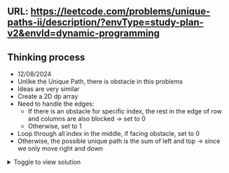 ## URL: https://leetcode.com/problems/unique-paths-ii/description/?envType=study-plan-v2&envId=dynamic-programming


## Thinking process
- 12/08/2024
- Unlike the Unique Path, there is obstacle in this problems
- Ideas are very similar
- Create a 2D dp array
- Need to handle the edges: 
  - If there is an obstacle for specific index, the rest in the edge of row and columns are also blocked -> set to 0
  - Otherwise, set to 1
- Loop through all index in the middle, if facing obstacle, set to 0
- Otherwise, the possible unique path is the sum of left and top -> since we only move right and down

<details>

<summary>Toggle to view solution</summary>

```java
class Solution {
    public int uniquePathsWithObstacles(int[][] obstacleGrid) {
        int m = obstacleGrid.length;
        int n = obstacleGrid[0].length;
        int[][] dp = new int[m][n];

        //Handle the edge column
        for(int i = 0; i < m; i++) {
            if(obstacleGrid[i][0] == 1) {
                dp[i][0] = 0;
                break;
            }
            dp[i][0] = 1;
        }
        
        //Handle the edge row
        for(int i = 0; i < n; i++) {
            if(obstacleGrid[0][i] == 1) {
                dp[0][i] = 0;
                break;
            }
            dp[0][i] = 1;
        }

        for(int i = 1; i < m; i++) {
            for(int j = 1; j < n; j++) {
                if(obstacleGrid[i][j] == 1) {
                    dp[i][j] = 0;
                } else {
                    dp[i][j] = dp[i-1][j] + dp[i][j-1];
                }
            }
        }
        return dp[m-1][n-1];
    }
}
```
</details>